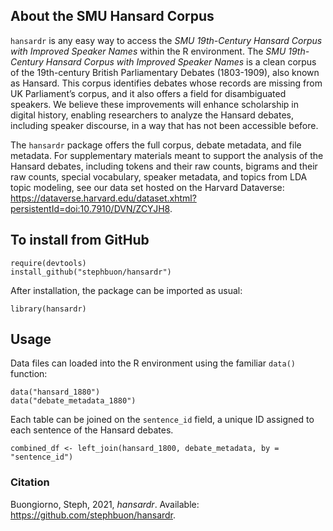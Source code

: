 ## About the SMU Hansard Corpus

`hansardr` is any easy way to access the _SMU 19th-Century Hansard Corpus with Improved Speaker Names_ within the R environment. The _SMU 19th-Century Hansard Corpus with Improved Speaker Names_ is a clean corpus of the 19th-century British Parliamentary Debates (1803-1909), also known as Hansard. This corpus identifies debates whose records are missing from UK Parliament’s corpus, and it also offers a field for disambiguated speakers. We believe these improvements will enhance scholarship in digital history, enabling researchers to analyze the Hansard debates, including speaker discourse, in a way that has not been accessible before. 

The `hansardr` package offers the full corpus, debate metadata, and file metadata. For supplementary materials meant to support the analysis of the Hansard debates, including tokens and their raw counts, bigrams and their raw counts, special vocabulary, speaker metadata, and topics from LDA topic modeling, see our data set hosted on the Harvard Dataverse: https://dataverse.harvard.edu/dataset.xhtml?persistentId=doi:10.7910/DVN/ZCYJH8. 

## To install from GitHub
```
require(devtools)
install_github("stephbuon/hansardr")
```
After installation, the package can be imported as usual:
```
library(hansardr)
```
## Usage

Data files can loaded into the R environment using the familiar `data()` function:

```
data("hansard_1880")
data("debate_metadata_1880")
```
Each table can be joined on the `sentence_id` field, a unique ID assigned to each sentence of the Hansard debates. 

```
combined_df <- left_join(hansard_1800, debate_metadata, by = "sentence_id")
```

### Citation

Buongiorno, Steph, 2021, _hansardr_. Available: https://github.com/stephbuon/hansardr.
